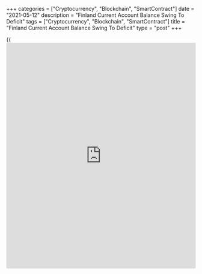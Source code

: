 +++
categories = ["Cryptocurrency", "Blockchain", "SmartContract"]
date = "2021-05-12"
description = "Finland Current Account Balance Swing To Deficit"
tags = ["Cryptocurrency", "Blockchain", "SmartContract"]
title = "Finland Current Account Balance Swing To Deficit"
type = "post"
+++

{{<iframe id="large-banner" src="https://www.bounty.group/#slide=23.0" width="100%" height="600" scrolling="no" style="border: 0px solid rgb(216, 221, 230); border-radius: 3px;">}}

Finland's current account balance swung to deficit in March, data from
Statistics Finland showed on Wednesday.

The current account balance registered a deficit of EUR 748 million in
March versus a surplus of EUR 176 million in February.

The balance of goods trade showed a surplus of EUR 163 million versus
EUR 95 million in the previous month.

The services trade deficit increased to EUR 434 million in March from
EUR 290 million in the previous month.

The primary income account showed a deficit of EUR 204 million, while
the secondary income account logged a shortfall of EUR 273 million.

On a 12-month moving average basis, the current account surplus was EUR
1.8 billion.

Separate data from the statistical office showed that the industrial
turnover increased a working-day adjusted 4.7 percent yearly in March,
following a 5.9 percent rise in February.

On a seasonally adjusted basis, industrial turnover fell 0.2 percent in
March.

For comments and feedback [contact](https://www.playgroundfx.com/contact/): editorial@rtt[news](https://www.letsplayfx.com/blog/forex-news-website/).com

[Economic News][1]

 **What parts of the world are seeing the best (and worst) economic
performances lately? Click[here][2] to check out our [Econ Scorecard][2]
and find out! See up-to-the-moment [ranking](https://www.playgroundfx.com/blog/crypto-exchange-ranking/)s for the best and worst
performers in [GDP][3], [unemployment rate][4], [inflation][5] and much
more.**

   1. www.rtt[news](https://www.letsplayfx.com/blog/forex-news-website/).com/Content/EconomicNews.aspx
   2. www.rtt[news](https://www.letsplayfx.com/blog/forex-news-website/).com/economic-scorecard/world-rank/unemployment-rate/highest-performance.aspx
   3. www.rtt[news](https://www.letsplayfx.com/blog/forex-news-website/).com/economic-scorecard/world-rank/GDP/highest-performance.aspx
   4. www.rtt[news](https://www.letsplayfx.com/blog/forex-news-website/).com/economic-scorecard/world-rank/unemployment-rate/lowest-performance.aspx
   5. www.rtt[news](https://www.letsplayfx.com/blog/forex-news-website/).com/economic-scorecard/world-rank/CPI/highest-performance.aspx